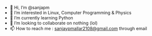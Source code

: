 - 👋 Hi, I’m @sanjapm
- 👀 I’m interested in Linux, Computer Programming & Physics
- 🌱 I’m currently learning Python
- 💞️ I’m looking to collaborate on nothing (lol)
- 📫 How to reach me : sanjaypmallar2108@gmail.com through email

<!---
sanjapm/sanjapm is a ✨ special ✨ repository because its `README.md` (this file) appears on your GitHub profile.
You can click the Preview link to take a look at your changes.
--->
